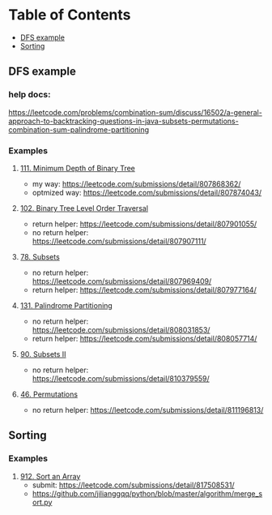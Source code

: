 # Table of Contents
- [DFS example](#dfs-example)
- [Sorting](#sorting)

## DFS example
### help docs:
https://leetcode.com/problems/combination-sum/discuss/16502/a-general-approach-to-backtracking-questions-in-java-subsets-permutations-combination-sum-palindrome-partitioning

### Examples
1. [111. Minimum Depth of Binary Tree](https://leetcode.com/problems/minimum-depth-of-binary-tree/)
    - my way: https://leetcode.com/submissions/detail/807868362/
    - optmized way: https://leetcode.com/submissions/detail/807874043/

2. [102. Binary Tree Level Order Traversal](https://leetcode.com/problems/binary-tree-level-order-traversal/)
    - return helper: https://leetcode.com/submissions/detail/807901055/
    - no return helper: https://leetcode.com/submissions/detail/807907111/

3. [78. Subsets](https://leetcode.com/problems/subsets/)
    - no return helper: https://leetcode.com/submissions/detail/807969409/
    - return helper: https://leetcode.com/submissions/detail/807977164/

4. [131. Palindrome Partitioning](https://leetcode.com/problems/palindrome-partitioning/)
    - no return helper: https://leetcode.com/submissions/detail/808031853/
    - return helper: https://leetcode.com/submissions/detail/808057714/
5. [90. Subsets II](https://leetcode.com/problems/subsets-ii/)
    - no return helper: https://leetcode.com/submissions/detail/810379559/
6. [46. Permutations](https://leetcode.com/problems/permutations/)
    - no return helper: https://leetcode.com/submissions/detail/811196813/

## Sorting
### Examples
1. [912. Sort an Array](https://leetcode.com/problems/sort-an-array/)
    - submit: https://leetcode.com/submissions/detail/817508531/
    - https://github.com/jilianggqq/python/blob/master/algorithm/merge_sort.py